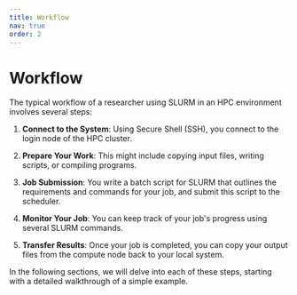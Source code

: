 ```yaml
---
title: Workflow
nav: true
order: 2
---
```


# Workflow

The typical workflow of a researcher using SLURM in an HPC environment involves several steps:

1. **Connect to the System**: Using Secure Shell (SSH), you connect to the login node of the HPC cluster.

2. **Prepare Your Work**: This might include copying input files, writing scripts, or compiling programs.

3. **Job Submission**: You write a batch script for SLURM that outlines the requirements and commands for your job, and submit this script to the scheduler.

4. **Monitor Your Job**: You can keep track of your job's progress using several SLURM commands.

5. **Transfer Results**: Once your job is completed, you can copy your output files from the compute node back to your local system.

In the following sections, we will delve into each of these steps, starting with a detailed walkthrough of a simple example.

